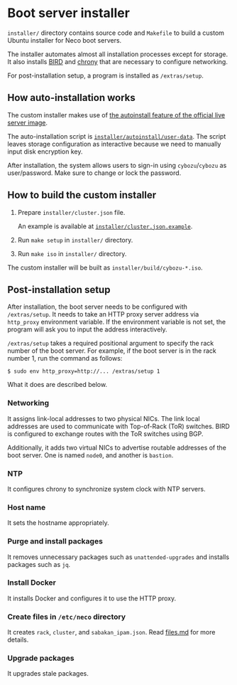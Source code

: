 Boot server installer
=====================

`installer/` directory contains source code and `Makefile` to build a custom
Ubuntu installer for Neco boot servers.

The installer automates almost all installation processes except for storage.
It also installs [BIRD][] and [chrony][] that are necessary to configure
networking.

For post-installation setup, a program is installed as `/extras/setup`.

## How auto-installation works

The custom installer makes use of [the autoinstall feature of the official
live server image](https://ubuntu.com/server/docs/install/autoinstall-quickstart).

The auto-installation script is [`installer/autoinstall/user-data`](../installer/autoinstall/user-data).
The script leaves storage configuration as interactive because we need to manually
input disk encryption key.

After installation, the system allows users to sign-in using `cybozu`/`cybozu` as user/password.
Make sure to change or lock the password.

## How to build the custom installer

1. Prepare `installer/cluster.json` file.

    An example is available at [`installer/cluster.json.example`](../installer/cluster.json.example).

2. Run `make setup` in `installer/` directory.
3. Run `make iso` in `installer/` directory.

The custom installer will be built as `installer/build/cybozu-*.iso`.

## Post-installation setup

After installation, the boot server needs to be configured with `/extras/setup`.
It needs to take an HTTP proxy server address via `http_proxy` environment variable.
If the environment variable is not set, the program will ask you to input the address interactively.

`/extras/setup` takes a required positional argument to specify the rack number
of the boot server.  For example, if the boot server is in the rack number 1,
run the command as follows:

```console
$ sudo env http_proxy=http://... /extras/setup 1
```

What it does are described below.

### Networking

It assigns link-local addresses to two physical NICs.
The link local addresses are used to communicate with Top-of-Rack (ToR) switches.
BIRD is configured to exchange routes with the ToR switches using BGP.

Additionally, it adds two virtual NICs to advertise routable addresses of the boot server.
One is named `node0`, and another is `bastion`.

### NTP

It configures chrony to synchronize system clock with NTP servers.

### Host name

It sets the hostname appropriately.

### Purge and install packages

It removes unnecessary packages such as `unattended-upgrades` and installs packages such as `jq`.

### Install Docker

It installs Docker and configures it to use the HTTP proxy.

### Create files in `/etc/neco` directory

It creates `rack`, `cluster`, and `sabakan_ipam.json`.
Read [files.md](files.md) for more details.

### Upgrade packages

It upgrades stale packages.

[BIRD]: https://bird.network.cz/
[chrony]: https://chrony.tuxfamily.org/
